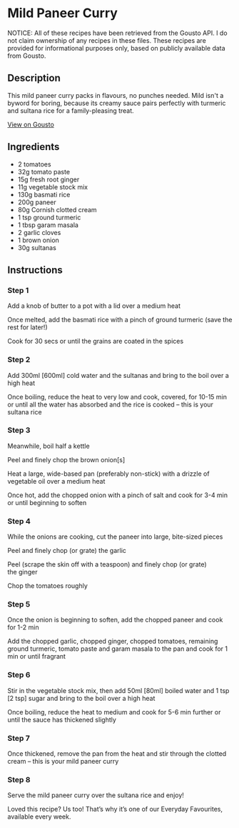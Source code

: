 # Mild Paneer Curry

NOTICE: All of these recipes have been retrieved from the Gousto API. I do not claim ownership of any recipes in these files. These recipes are provided for informational purposes only, based on publicly available data from Gousto.

## Description

This mild paneer curry packs in flavours, no punches needed. Mild isn't a byword for boring, because its creamy sauce pairs perfectly with turmeric and sultana rice for a family-pleasing treat. 

[View on Gousto](https://www.gousto.co.uk/recipes/cookbook/mild-paneer-curry)

## Ingredients

- 2 tomatoes
- 32g tomato paste
- 15g fresh root ginger 
- 11g vegetable stock mix
- 130g basmati rice
- 200g paneer
- 80g Cornish clotted cream 
- 1 tsp ground turmeric
- 1 tbsp garam masala
- 2 garlic cloves
- 1 brown onion
- 30g sultanas 

## Instructions


### Step 1

Add a knob of butter to a pot with a lid over a medium heat

Once melted, add the basmati rice with a pinch of ground turmeric (save the rest for later!)

Cook for 30 secs or until the grains are coated in the spices


### Step 2

Add 300ml<span class="text-danger"> [600ml]</span> cold water and the sultanas and bring to the boil over a high heat

Once boiling, reduce the heat to very low and cook, covered, for 10-15 min or until all the water has absorbed and the rice is cooked – this is your sultana rice


### Step 3

Meanwhile, boil half a kettle

Peel and finely chop the brown onion<span class="text-danger">[s]</span>

Heat a large, wide-based pan (preferably non-stick) with a drizzle of vegetable oil over a medium heat

Once hot, add the chopped onion with a pinch of salt and cook for 3-4 min or until beginning to soften


### Step 4

While the onions are cooking, cut the paneer into large, bite-sized pieces

Peel and finely chop (or grate) the garlic

Peel (scrape the skin off with a teaspoon) and finely chop (or grate) the ginger

Chop the tomatoes roughly


### Step 5

Once the onion is beginning to soften, add the chopped paneer and cook for 1-2 min

Add the chopped garlic, chopped ginger, chopped tomatoes, remaining ground turmeric, tomato paste and garam masala to the pan and cook for 1 min or until fragrant


### Step 6

Stir in the vegetable stock mix, then add 50ml <span class="text-danger">[80ml] </span>boiled water and 1 tsp <span class="text-danger">[2 tsp] </span>sugar and bring to the boil over a high heat

Once boiling, reduce the heat to medium and cook for 5-6 min further or until the sauce has thickened slightly


### Step 7

Once thickened, remove the pan from the heat and stir through the clotted cream – this is your mild paneer curry

### Step 8

Serve the mild paneer curry over the sultana rice and enjoy!

<span class="text-danger">Loved this recipe? Us too! That’s why it’s one of our Everyday Favourites, available every week.</span>

